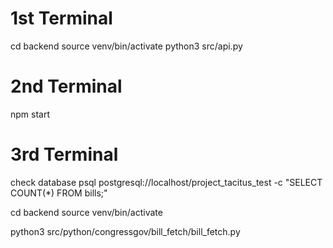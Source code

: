 
# 1st Terminal
cd backend
source venv/bin/activate
python3 src/api.py

# 2nd Terminal
npm start

# 3rd Terminal
check database
    psql postgresql://localhost/project_tacitus_test -c "SELECT COUNT(*) FROM bills;"

cd backend
source venv/bin/activate

python3 src/python/congressgov/bill_fetch/bill_fetch.py

